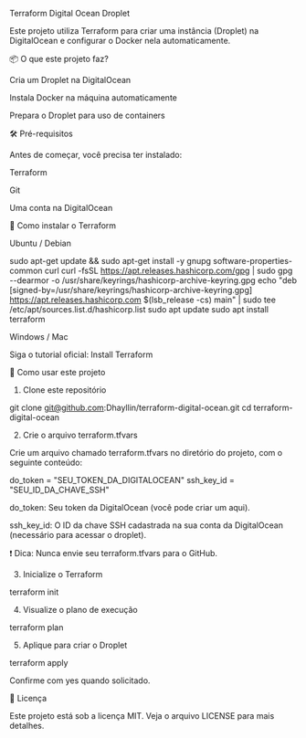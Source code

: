 Terraform Digital Ocean Droplet

Este projeto utiliza Terraform para criar uma instância (Droplet) na DigitalOcean e configurar o Docker nela automaticamente.

📦 O que este projeto faz?

Cria um Droplet na DigitalOcean

Instala Docker na máquina automaticamente

Prepara o Droplet para uso de containers

🛠️ Pré-requisitos

Antes de começar, você precisa ter instalado:

Terraform

Git

Uma conta na DigitalOcean

🚀 Como instalar o Terraform

Ubuntu / Debian

sudo apt-get update && sudo apt-get install -y gnupg software-properties-common curl
curl -fsSL https://apt.releases.hashicorp.com/gpg | sudo gpg --dearmor -o /usr/share/keyrings/hashicorp-archive-keyring.gpg
echo "deb [signed-by=/usr/share/keyrings/hashicorp-archive-keyring.gpg] https://apt.releases.hashicorp.com $(lsb_release -cs) main" | sudo tee /etc/apt/sources.list.d/hashicorp.list
sudo apt update
sudo apt install terraform

Windows / Mac

Siga o tutorial oficial: Install Terraform

📂 Como usar este projeto

1. Clone este repositório

git clone git@github.com:Dhayllin/terraform-digital-ocean.git
cd terraform-digital-ocean

2. Crie o arquivo terraform.tfvars

Crie um arquivo chamado terraform.tfvars no diretório do projeto, com o seguinte conteúdo:

do_token = "SEU_TOKEN_DA_DIGITALOCEAN"
ssh_key_id = "SEU_ID_DA_CHAVE_SSH"

do_token: Seu token da DigitalOcean (você pode criar um aqui).

ssh_key_id: O ID da chave SSH cadastrada na sua conta da DigitalOcean (necessário para acessar o droplet).

❗ Dica: Nunca envie seu terraform.tfvars para o GitHub.

3. Inicialize o Terraform

terraform init

4. Visualize o plano de execução

terraform plan

5. Aplique para criar o Droplet

terraform apply

Confirme com yes quando solicitado.

📜 Licença

Este projeto está sob a licença MIT. Veja o arquivo LICENSE para mais detalhes.


